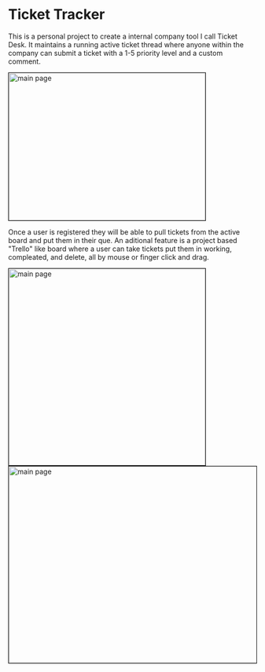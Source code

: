 # Ticket Tracker

This is a personal project to create a internal company tool I call Ticket Desk. It maintains a running active ticket thread where anyone within the company can submit a ticket with a 1-5 priority level and a custom comment.

<image src='/ticket_tracker/src/Images/mainPage.png' alt='main page' height='300px' width='400px' style='border:1px solid black' />

Once a user is registered they will be able to pull tickets from the active board and put them in their que. 
An aditional feature is a project based "Trello" like board where a user can take tickets put them in working, compleated, and delete, all by mouse or finger click and drag.

<image src='/ticket_tracker/src/Images/userPage.png' alt='main page' height='400px' width='400px' style='border:1px solid black' /> <image src='ticket_tracker/src/Images/kanban1.png' alt='main page' height='400px' width='600px' style='border:1px solid black' />